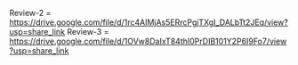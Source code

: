 Review-2 = https://drive.google.com/file/d/1rc4AIMjAs5ERrcPgjTXgI_DALbTt2JEq/view?usp=share_link
Review-3 = https://drive.google.com/file/d/1OVw8DaIxT84thI0PrDIB101Y2P6I9Fo7/view?usp=share_link